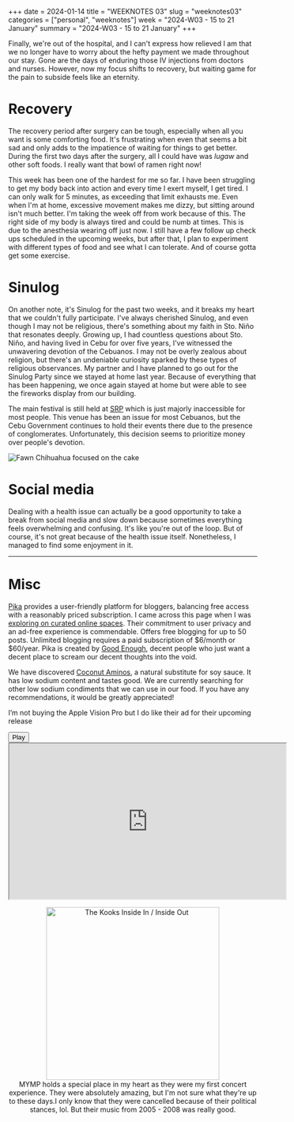 +++
date = 2024-01-14
title = "WEEKNOTES 03"
slug = "weeknotes03"
categories = ["personal", "weeknotes"]
week = "2024-W03 - 15 to 21 January"
summary = "2024-W03 - 15 to 21 January"
+++

Finally, we're out of the hospital, and I can't express how relieved I am that we no longer have to worry about the hefty payment we made throughout our stay. Gone are the days of enduring those IV injections from doctors and nurses. However, now my focus shifts to recovery, but waiting game for the pain to subside feels like an eternity.

# Recovery

The recovery period after surgery can be tough, especially when all you want is some comforting food. It's frustrating when even that seems a bit sad and only adds to the impatience of waiting for things to get better. During the first two days after the surgery, all I could have was *lugaw* and other soft foods. I really want that bowl of ramen right now!

This week has been one of the hardest for me so far. I have been struggling to get my body back into action and every time I exert myself, I get tired. I can only walk for 5 minutes, as exceeding that limit exhausts me. Even when I'm at home, excessive movement makes me dizzy, but sitting around isn't much better. I'm taking the week off from work because of this. The right side of my body is always tired and could be numb at times. This is due to the anesthesia wearing off just now. I still have a few follow up check ups scheduled in the upcoming weeks, but after that, I plan to experiment with different types of food and see what I can tolerate. And of course gotta get some exercise.

# Sinulog

On another note, it's Sinulog for the past two weeks, and it breaks my heart that we couldn't fully participate. I've always cherished Sinulog, and even though I may not be religious, there's something about my faith in Sto. Niño that resonates deeply. Growing up, I had countless questions about Sto. Niño, and having lived in Cebu for over five years, I've witnessed the unwavering devotion of the Cebuanos. I may not be overly zealous about religion, but there's an undeniable curiosity sparked by these types of religious observances. My partner and I have planned to go out for the Sinulog Party since we stayed at home last year. Because of everything that has been happening, we once again stayed at home but were able to see the fireworks display from our building.

The main festival is still held at [SRP](https://en.wikipedia.org/wiki/South_Road_Properties) which is just majorly inaccessible for most people. This venue has been an issue for most Cebuanos, but the Cebu Government continues to hold their events there due to the presence of conglomerates. Unfortunately, this decision seems to prioritize money over people's devotion.


![Fawn Chihuahua focused on the cake](/weeknotes/weeknotes03/nooning-birthday.jpg "We celebrated Nooning's 3rd barkday! Look at how she’s very focused on getting the cake")


# Social media

Dealing with a health issue can actually be a good opportunity to take a break from social media and slow down because sometimes everything feels overwhelming and confusing. It's like you're out of the loop. But of course, it's not great because of the health issue itself. Nonetheless, I managed to find some enjoyment in it.

---

# Misc
  
[Pika](https://pika.page/) provides a user-friendly platform for bloggers, balancing free access with a reasonably priced subscription. I came across this page when I was [exploring on curated online spaces](https://krabf.com/collections/). Their commitment to user privacy and an ad-free experience is commendable. Offers free blogging for up to 50 posts. Unlimited blogging requires a paid subscription of $6/month or $60/year. Pika is created by [Good Enough](https://goodenough.us/), decent people who just want a decent place to scream our decent thoughts into the void.

We have discovered [Coconut Aminos](https://shop.healthyoptions.com.ph/products/coconut-secret-organic-coconut-aminos-237ml), a natural substitute for soy sauce. It has low sodium content and tastes good. We are currently searching for other low sodium condiments that we can use in our food. If you have any recommendations, it would be greatly appreciated!

I’m not buying the Apple Vision Pro but I do like their ad for their upcoming release

<lite-youtube videoid="aqTIB_q40bo" style="background-image: url(&quot;https://i.ytimg.com/vi/aqTIB_q40bo/hqdefault.jpg&quot;);" class="lyt-activated"><button type="button" class="lty-playbtn"><span class="lyt-visually-hidden">Play</span></button><iframe width="560" height="315" title="Play" allow="accelerometer; autoplay; encrypted-media; gyroscope; picture-in-picture" allowfullscreen="" src="https://www.youtube-nocookie.com/embed/aqTIB_q40bo?autoplay"></iframe></lite-youtube>


<div align="center">
   <a href="https://www.last.fm/music/MYMP/_/Tell+Me+Where+It+Hurts"><img src="/weeknotes/weeknotes03/mymp-beyond-acoustic.jpg" alt="The Kooks Inside In / Inside Out" width="350">
</a>
<figcaption>MYMP holds a special place in my heart as they were my first concert experience. They were absolutely amazing, but I'm not sure what they're up to these days.I only know that they were cancelled because of their political stances, lol. But their music from 2005 - 2008 was really good.</figcaption>
</figure>
</div>